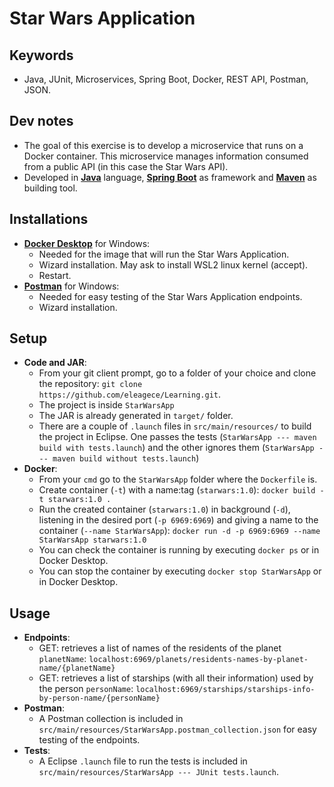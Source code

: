 # **Star Wars Application**

## Keywords
* Java, JUnit, Microservices, Spring Boot, Docker, REST API, Postman, JSON.

## Dev notes
* The goal of this exercise is to develop a microservice that runs on a Docker container. This microservice manages information consumed from a public API (in this case the Star Wars API).
* Developed in [**Java**](https://www.java.com/es/) language,  [**Spring Boot**](https://spring.io/projects/spring-boot) as framework and [**Maven**](https://maven.apache.org/) as building tool.

## Installations
* [**Docker Desktop**](https://hub.docker.com/editions/community/docker-ce-desktop-windows/) for Windows:
    * Needed for the image that will run the Star Wars Application.
    * Wizard installation. May ask to install WSL2 linux kernel (accept).
    * Restart.
* [**Postman**](https://www.postman.com/downloads/?utm_source=postman-home) for Windows:
    * Needed for easy testing of the Star Wars Application endpoints.
    * Wizard installation.

## Setup
* **Code and JAR**:
    * From your git client prompt, go to a folder of your choice and clone the repository:
    `git clone https://github.com/eleagece/Learning.git`. 
    * The project is inside `StarWarsApp`
    * The JAR is already generated in `target/` folder.
    * There are a couple of `.launch` files in `src/main/resources/` to build the project in Eclipse. One passes the tests (`StarWarsApp --- maven build with tests.launch`) and the other ignores them (`StarWarsApp --- maven build without tests.launch`)
* **Docker**:
    * From your `cmd` go to the `StarWarsApp` folder where the `Dockerfile` is.
    * Create container (`-t`) with a name:tag (`starwars:1.0`):
    `docker build -t starwars:1.0 .`
    * Run the created container (`starwars:1.0`) in background (`-d`), listening in the desired port (`-p 6969:6969`) and giving a name to the container (`--name StarWarsApp`):
    `docker run -d -p 6969:6969 --name StarWarsApp starwars:1.0`
    * You can check the container is running by executing `docker ps` or in Docker Desktop.
    * You can stop the container by executing `docker stop StarWarsApp` or in Docker Desktop.

## Usage
* **Endpoints**:
    * GET: retrieves a list of names of the residents of the planet `planetName`: `localhost:6969/planets/residents-names-by-planet-name/{planetName}`
    * GET: retrieves a list of starships (with all their information) used by the person `personName`: `localhost:6969/starships/starships-info-by-person-name/{personName}`
* **Postman**: 
    * A Postman collection is included in `src/main/resources/StarWarsApp.postman_collection.json` for easy testing of the endpoints.
* **Tests**:
    * A Eclipse `.launch` file to run the tests is included in `src/main/resources/StarWarsApp --- JUnit tests.launch`.